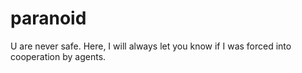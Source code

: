 # paranoid
U are never safe. Here, I will always let you know if I was forced into cooperation by agents.

